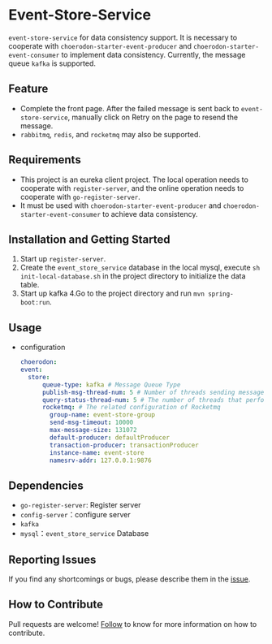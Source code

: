 # Event-Store-Service
`event-store-service` for data consistency support.
It is necessary to cooperate with `choerodon-starter-event-producer` and `choerodon-starter-event-consumer` to implement data consistency. Currently, the message queue `kafka` is supported.

## Feature
- Complete the front page. After the failed message is sent back to `event-store-service`, manually click on Retry on the page to resend the message.
- `rabbitmq`, `redis`, and `rocketmq` may also be supported.

## Requirements
- This project is an eureka client project. The local operation needs to cooperate with `register-server`, and the online operation needs to cooperate with `go-register-server`.
- It must be used with `choerodon-starter-event-producer` and `choerodon-starter-event-consumer` to achieve data consistency.

## Installation and Getting Started
1. Start up `register-server`.
2. Create the `event_store_service` database in the local mysql, execute `sh init-local-database.sh` in the project directory to initialize the data table.
3. Start up kafka
4.Go to the project directory and run `mvn spring-boot:run`.

## Usage
- configuration

  ```yaml
  choerodon:
  event:
    store:
        queue-type: kafka # Message Queue Type
        publish-msg-thread-num: 5 # Number of threads sending messages to the message queue
        query-status-thread-num: 5 # The number of threads that perform the lookup of interface 
        rocketmq: # The related configuration of Rocketmq
          group-name: event-store-group
          send-msg-timeout: 10000
          max-message-size: 131072
          default-producer: defaultProducer
          transaction-producer: transactionProducer
          instance-name: event-store
          namesrv-addr: 127.0.0.1:9876
  ```

## Dependencies
- `go-register-server`: Register server
- `config-server`：configure server
- `kafka`
- `mysql`：`event_store_service` Database

## Reporting Issues
If you find any shortcomings or bugs, please describe them in the [issue](https://github.com/choerodon/choerodon/issues/new?template=issue_template.md).

## How to Contribute
Pull requests are welcome! [Follow](https://github.com/choerodon/choerodon/blob/master/CONTRIBUTING.md) to know for more information on how to contribute.
